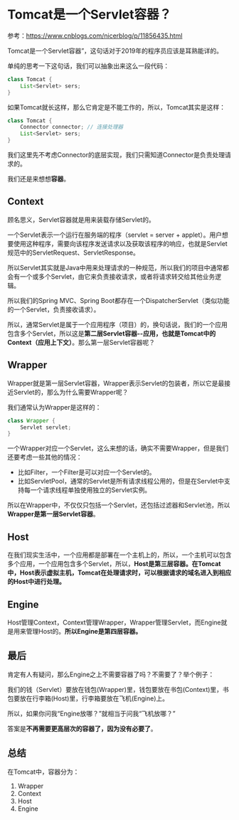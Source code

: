 # Tomcat是一个Servlet容器？

参考：https://www.cnblogs.com/nicerblog/p/11856435.html

Tomcat是一个Servlet容器”，这句话对于2019年的程序员应该是耳熟能详的。

单纯的思考一下这句话，我们可以抽象出来这么一段代码：

```java
class Tomcat {
    List<Servlet> sers;
}
```

如果Tomcat就长这样，那么它肯定是不能工作的，所以，Tomcat其实是这样：

```java
class Tomcat {
    Connector connector; // 连接处理器
    List<Servlet> sers;
}
```

我们这里先不考虑Connector的底层实现，我们只需知道Connector是负责处理请求的。

我们还是来想想**容器**。

## Context

顾名思义，Servlet容器就是用来装载存储Servlet的。

一个Servlet表示一个运行在服务端的程序（servlet = server + applet）。用户想要使用这种程序，需要向该程序发送请求以及获取该程序的响应，也就是Servlet规范中的ServletRequest、ServletResponse。

所以Servlet其实就是Java中用来处理请求的一种规范，所以我们的项目中通常都会有一个或多个Servlet，由它来负责接收请求，或者将请求转交给其他业务逻辑。

所以我们的Spring MVC、Spring Boot都存在一个DispatcherServlet（类似功能的一个Servlet，负责接收请求）。

所以，通常Servlet是属于一个应用程序（项目）的，换句话说，我们的一个应用包含多个Servlet，所以这是**第二层Servlet容器--应用，也就是Tomcat中的Context（应用上下文）**。那么第一层Servlet容器呢？

## Wrapper

Wrapper就是第一层Servlet容器，Wrapper表示Servlet的包装者，所以它是最接近Servlet的，那么为什么需要Wrapper呢？

我们通常认为Wrapper是这样的：

```java
class Wrapper {
    Servlet servlet;
}
```

一个Wrapper对应一个Servlet，这么来想的话，确实不需要Wrapper，但是我们还要考虑一些其他的情况：

- 比如Filter，一个Filter是可以对应一个Servlet的。
- 比如ServletPool，通常的Servlet是所有请求线程公用的，但是在Servlet中支持每一个请求线程单独使用独立的Servlet实例。

所以在Wrapper中，不仅仅只包括一个Servlet，还包括过滤器和Servlet池，所以**Wrapper是第一层Servlet容器**。

## Host

在我们现实生活中，一个应用都是部署在一个主机上的，所以，一个主机可以包含多个应用，一个应用包含多个Servlet，所以，**Host是第三层容器。在Tomcat中，Host表示虚拟主机，Tomcat在处理请求时，可以根据请求的域名进入到相应的Host中进行处理。**

## Engine

Host管理Context，Context管理Wrapper，Wrapper管理Servlet，而Engine就是用来管理Host的。**所以Engine是第四层容器。**

## 最后

肯定有人有疑问，那么Engine之上不需要容器了吗？不需要了？举个例子：

我们的钱（Servlet）要放在钱包(Wrapper)里，钱包要放在书包(Context)里，书包要放在行李箱(Host)里，行李箱要放在飞机(Engine)上。

所以，如果你问我“Engine放哪？”就相当于问我“飞机放哪？”

答案是**不再需要更高层次的容器了，因为没有必要了**。

## 总结

在Tomcat中，容器分为：

1. Wrapper
2. Context
3. Host
4. Engine